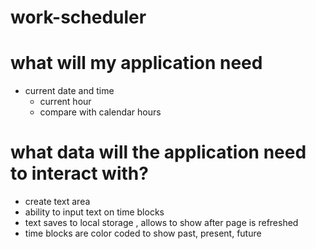 # work-scheduler

# what will my application need
  - current date and time
    - current hour
    - compare with calendar hours

 # what data will the application need to interact with?
 - create text area
 - ability to input text on time blocks
 - text saves to local storage , allows to show after page is refreshed
 - time blocks are color coded to show past, present, future


    
